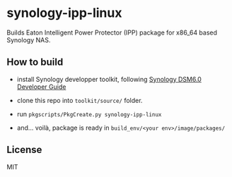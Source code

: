 # synology-ipp-linux

Builds Eaton Intelligent Power Protector (IPP) package for x86_64 based Synology
NAS.

## How to build

* install Synology developper toolkit, following [Synology DSM6.0 Developer Guide](https://help.synology.com/developer-guide/index.html)

* clone this repo into `toolkit/source/` folder.

* run `pkgscripts/PkgCreate.py synology-ipp-linux`

* and... voilà, package is ready in `build_env/<your env>/image/packages/`

## License

MIT
